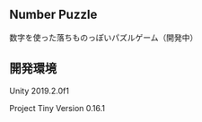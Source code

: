 ## Number Puzzle

数字を使った落ちものっぽいパズルゲーム（開発中）

## 開発環境

Unity 2019.2.0f1

Project Tiny Version 0.16.1



